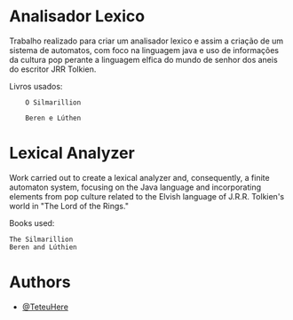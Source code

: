 
# Analisador Lexico

Trabalho realizado para criar um analisador lexico e assim a criação de um sistema de automatos, com foco na linguagem java e uso de informações da cultura pop perante a linguagem elfica do mundo de senhor dos aneis do escritor JRR Tolkien.

 Livros usados:

        O Silmarillion

        Beren e Lúthen

# Lexical Analyzer

Work carried out to create a lexical analyzer and, consequently, a finite automaton system, focusing on the Java language and incorporating elements from pop culture related to the Elvish language of J.R.R. Tolkien's world in "The Lord of the Rings."

Books used:

    The Silmarillion
    Beren and Lúthien

# Authors

- [@TeteuHere](https://github.com/teteuhere)


